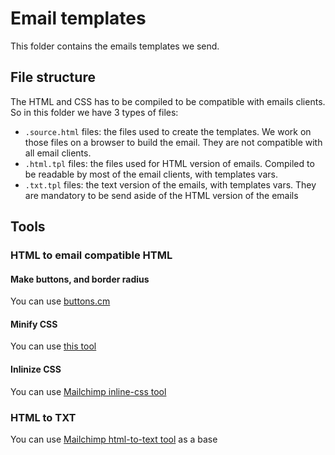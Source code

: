 # Email templates

This folder contains the emails templates we send.

## File structure

The HTML and CSS has to be compiled to be compatible with emails clients. So in this folder we have 3 types of files:
- `.source.html` files: the files used to create the templates. We work on those files on a browser to build the email. They are not compatible with all email clients.
- `.html.tpl` files: the files used for HTML version of emails. Compiled to be readable by most of the email clients, with templates vars.
- `.txt.tpl` files: the text version of the emails, with templates vars. They are mandatory to be send aside of the HTML version of the emails

## Tools 

### HTML to email compatible HTML

#### Make buttons, and border radius

You can use [buttons.cm](https://buttons.cm/)

#### Minify CSS

You can use [this tool](https://cssminifier.com/)

#### Inlinize CSS

You can use [Mailchimp inline-css tool](https://templates.mailchimp.com/resources/inline-css/)

### HTML to TXT

You can use [Mailchimp html-to-text tool](https://templates.mailchimp.com/resources/html-to-text/) as a base

